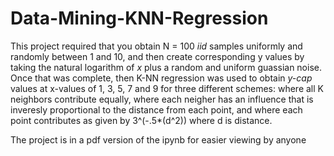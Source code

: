 # Data-Mining-KNN-Regression

This project required that you obtain N = 100 _iid_ samples uniformly and randomly between 1 and 10, and then create corresponding y values by taking the natural logarithm of _x_ plus a random and uniform guassian noise. Once that was complete, then K-NN regression was used to obtain _y-cap_ values at x-values of 1, 3, 5, 7 and 9 for three different schemes: where all K neighbors contribute equally, where each neigher has an influence that is inveresly proportional to the distance from each point, and where each point contributes as given by 3^(-.5*(d^2)) where d is distance.

The project is in a pdf version of the ipynb for easier viewing by anyone
